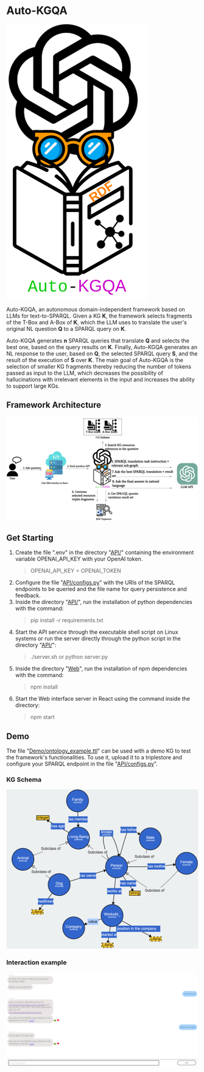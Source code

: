 # Auto-KGQA
![Logo](images/logo.png)

Auto-KGQA, an autonomous domain-independent framework based on LLMs for text-to-SPARQL. Given a KG **K**, the framework selects fragments of the T-Box and A-Box of **K**, which the LLM uses to translate the user's original NL question **Q** to a SPARQL query on **K**. 

Auto-KGQA generates **n** SPARQL queries that translate **Q** and selects the best one, based on the query results on **K**. Finally, Auto-KGQA generates an NL response to the user, based on **Q**, the selected SPARQL query **S**, and the result of the execution of **S** over **K**. The main goal of Auto-KGQA is the selection of smaller KG fragments thereby reducing the number of tokens passed as input to the LLM, which decreases the possibility of hallucinations with irrelevant elements in the input and increases the ability to support large KGs.
## Framework Architecture
![Framework Architecture](images/framework.png)
## Get Starting
1. Create the file ".env" in the directory "[API/](API/)" containing the environment variable OPENAI_API_KEY with your OpenAI token.
   > OPENAI_API_KEY = OPENAI_TOKEN
2. Configure the file "[API/configs.py](API/configs.py)" with the URIs of the SPARQL endpoints to be queried and the file name for query persistence and feedback.
3. Inside the directory "[API/](API/)", run the installation of python dependencies with the command:
   > pip install -r requirements.txt 
4. Start the API service through the executable shell script on Linux systems or run the server directly through the python script in the directory "[API/](API/)":
   > ./server.sh
   or
   > python server.py
5. Inside the directory "[Web](Web/)", run the installation of npm dependencies with the command:
   > npm install 
6. Start the Web interface server in React using the command inside the directory:
   > npm start
## Demo
The file "[Demo/ontology_example.ttl](Demo/ontology_example.ttl)" can be used with a demo KG to test the framework's functionalities. To use it, upload it to a triplestore and configure your SPARQL endpoint in the file "[API/configs.py](API/configs.py)".

### KG Schema 
![KG Schema](images/kg.png)

### Interaction example
![Interaction example](images/demo.png)